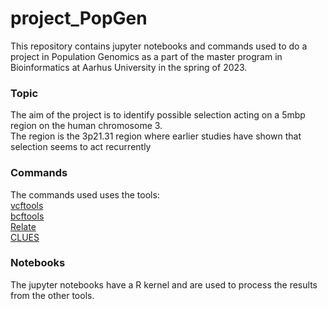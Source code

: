 # project_PopGen
This repository contains jupyter notebooks and commands used to do a project in Population Genomics as a part of the master program in Bioinformatics at Aarhus University in the spring of 2023. 

### Topic
The aim of the project is to identify possible selection acting on a 5mbp region on the human chromosome 3.    
The region is the 3p21.31 region where earlier studies have shown that selection seems to act recurrently

### Commands 
The commands used uses the tools:   
[vcftools](https://vcftools.sourceforge.net/)    
[bcftools](https://samtools.github.io/bcftools/bcftools.html)   
[Relate](https://myersgroup.github.io/relate/index.html)   
[CLUES](https://github.com/standard-aaron/clues)    

### Notebooks
The jupyter notebooks have a R kernel and are used to process the results from the other tools. 
